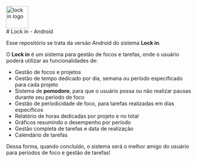 <div align="left">
  <img height="60em" src="https://imgur.com/it1LiHu.png" alt="lock in logo"/>
</div>
# Lock in - Android

Esse repositório se trata da versão Android do sistema **Lock in**.

O **Lock in** é um sistema para gestão de focos e tarefas, onde o usuário poderá utilizar as funcionalidades de:

- Gestão de focos e projetos
- Gestão de tempo dedicado por dia, semana ou período especificado para cada projeto
- Sistema de **pomodoro**, para que o usuário possa ou não realizar pausas durante seu período de foco
- Gestão de periodicidade de foco, para tarefas realizadas em dias específicos
- Relatório de horas dedicadas por projeto e no total
- Gráficos resumindo o desempenho por período
- Gestão completa de tarefas e data de realização
- Calendário de tarefas

Dessa forma, quando concluído, o sistema será o melhor amigo do usuário para períodos de foco e gestão de tarefas!

